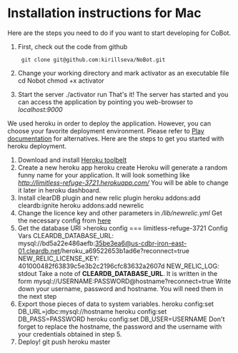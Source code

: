 Installation instructions for Mac
================================================================================================

Here are the steps you need to do if you want to start developing for CoBot.

1. First, check out the code from github

        git clone git@github.com:kirillseva/NoBot.git
2. Change your working directory and mark activator as an executable file
        cd Nobot
        chmod +x activator
3. Start the server
        ./activator run
That's it! The server has started and you can access the application by pointing
you web-browser to *localhost:9000*

We used heroku in order to deploy the application. However, you can
choose your favorite deployment environment. Please refer to [Play documentation](http://www.playframework.com/documentation/2.3.x/Production)
for alternatives.
Here are the steps to get you started with heroku deployment.

1. Download and install [Heroku toolbelt](https://devcenter.heroku.com/articles/quickstart)
2. Create a new heroku app
        heroku create
Heroku will generate a random funny name for your application.
It will look something like *http://limitless-refuge-3721.herokuapp.com/*
You will be able to change it later in heroku dashboard.
3. Install clearDB plugin and new relic plugin
        heroku addons:add cleardb:ignite
        heroku addons:add newrelic
4. Change the licence key and other parameters in */lib/newrelic.yml*
Get the necessary config from [here](http://newrelic.com/java#installation)
5. Get the database URI
        >heroku config
        === limitless-refuge-3721 Config Vars
        CLEARDB_DATABASE_URL:  mysql://bd5a22e486aefb:35be3ea6@us-cdbr-iron-east-01.cleardb.net/heroku_a69522653b1ad6e?reconnect=true
        NEW_RELIC_LICENSE_KEY: 401000482f63839c5e3b2c2196cfc83632a2607d
        NEW_RELIC_LOG:         stdout
Take a note of **CLEARDB_DATABASE_URL**. It is written in the form
        mysql://USERNAME:PASSWORD@hostname?reconnect=true
Write down your username, password and hostname. You will need them in the next step
6. Export those pieces of data to system variables.
        heroku config:set DB_URL=jdbc:mysql://hostname
        heroku config:set DB_PASS=PASSWORD
        heroku config:set DB_USER=USERNAME
Don't forget to replace the hostname, the password and the username with your credentials obtained in step 5.
8. Deploy!
        git push heroku master
